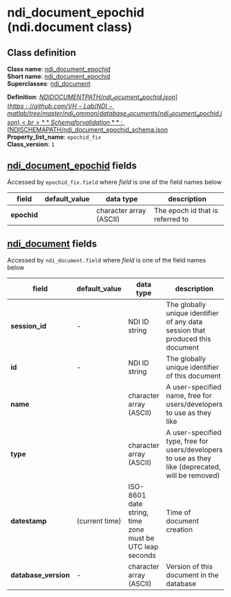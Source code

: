 # ndi_document_epochid (ndi.document class)

## Class definition

**Class name**: [ndi_document_epochid](ndi_document_epochid.md)<br>
**Short name**: [ndi_document_epochid](ndi_document_epochid.md)<br>
**Superclasses**: [ndi_document](ndi_document.md)

**Definition**: [$NDIDOCUMENTPATH/ndi_document_epochid.json](https://github.com/VH-Lab/NDI-matlab/tree/master/ndi_common/database_documents/ndi_document_epochid.json)<br>
**Schema for validation**: [$NDISCHEMAPATH/ndi_document_epochid_schema.json](https://github.com/VH-Lab/NDI-matlab/tree/master/ndi_common/schema_documents/ndi_document_epochid_schema.json)<br>
**Property_list_name**: `epochid_fix`<br>
**Class_version**: `1`<br>


## [ndi_document_epochid](ndi_document_epochid.md) fields

Accessed by `epochid_fix.field` where *field* is one of the field names below

| field | default_value | data type | description |
| --- | --- | --- | --- |
| **epochid** |  | character array (ASCII) | The epoch id that is referred to |


## [ndi_document](ndi_document.md) fields

Accessed by `ndi_document.field` where *field* is one of the field names below

| field | default_value | data type | description |
| --- | --- | --- | --- |
| **session_id** | - | NDI ID string | The globally unique identifier of any data session that produced this document |
| **id** | - | NDI ID string | The globally unique identifier of this document |
| **name** |  | character array (ASCII) | A user-specified name, free for users/developers to use as they like |
| **type** |  | character array (ASCII) | A user-specified type, free for users/developers to use as they like (deprecated, will be removed) |
| **datestamp** | (current time) | ISO-8601 date string, time zone must be UTC leap seconds | Time of document creation |
| **database_version** | - | character array (ASCII) | Version of this document in the database |


